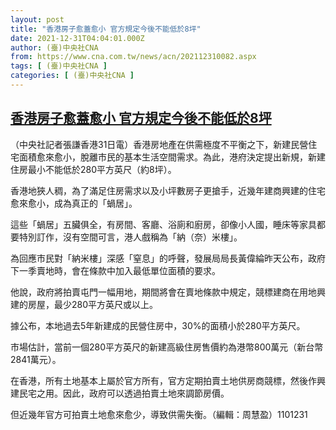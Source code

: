 ```yaml
---
layout: post
title: "香港房子愈蓋愈小 官方規定今後不能低於8坪"
date: 2021-12-31T04:04:01.000Z
author: (臺)中央社CNA
from: https://www.cna.com.tw/news/acn/202112310082.aspx
tags: [ (臺)中央社CNA ]
categories: [ (臺)中央社CNA ]
---
```

<!--1640923441000-->
[香港房子愈蓋愈小 官方規定今後不能低於8坪](https://www.cna.com.tw/news/acn/202112310082.aspx)
------

<div>
<div></div><div><p>（中央社記者張謙香港31日電）香港房地產在供需極度不平衡之下，新建民營住宅面積愈來愈小，脫離市民的基本生活空間需求。為此，港府決定提出新規，新建住房最小不能低於280平方英尺（約8坪）。</p><p>香港地狹人稠，為了滿足住房需求以及小坪數房子更搶手，近幾年建商興建的住宅愈來愈小，成為真正的「蝸居」。</p><p>這些「蝸居」五臟俱全，有房間、客廳、浴廁和廚房，卻像小人國，睡床等家具都要特別訂作，沒有空間可言，港人戲稱為「納（奈）米樓」。</p><p>為回應市民對「納米樓」深感「窒息」的呼聲，發展局局長黃偉綸昨天公布，政府下一季賣地時，會在條款中加入最低單位面積的要求。</p><p>他說，政府將拍賣屯門一幅用地，期間將會在賣地條款中規定，競標建商在用地興建的房屋，最少280平方英尺或以上。</p><p>據公布，本地過去5年新建成的民營住房中，30%的面積小於280平方英尺。</p><p>市場估計，當前一個280平方英尺的新建高級住房售價約為港幣800萬元（新台幣2841萬元）。</p><p>在香港，所有土地基本上屬於官方所有，官方定期拍賣土地供房商競標，然後作興建民宅之用。因此，政府可以透過拍賣土地來調節房價。</p><p>但近幾年官方可拍賣土地愈來愈少，導致供需失衡。（編輯：周慧盈）1101231</p></div>
</div>
